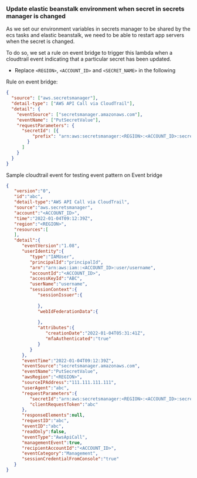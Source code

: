 ### Update elastic beanstalk environment when secret in secrets manager is changed

As we set our environment variables in secrets manager to be shared by the ecs tasks and elastic beanstalk, we need to be able to restart app servers when the secret is changed.

To do so, we set a rule on event bridge to trigger this lambda when a cloudtrail event indicating that a particular secret has been updated. 

* Replace `<REGION>`, `<ACCOUNT_ID>` and `<SECRET_NAME>` in the following

Rule on event bridge:


```json
{
  "source": ["aws.secretsmanager"],
  "detail-type": ["AWS API Call via CloudTrail"],
  "detail": {
    "eventSource": ["secretsmanager.amazonaws.com"],
    "eventName": ["PutSecretValue"],
    "requestParameters": {
      "secretId": [{
          "prefix": "arn:aws:secretsmanager:<REGION>:<ACCOUNT_ID>:secret:<SECRET_NAME>"
        }
      ]
    }
  }
}
```

Sample cloudtrail event for testing event pattern on Event bridge
```json
{
   "version":"0",
   "id":"abc",
   "detail-type":"AWS API Call via CloudTrail",
   "source":"aws.secretsmanager",
   "account":"<ACCOUNT_ID>",
   "time":"2022-01-04T09:12:39Z",
   "region":"<REGION>",
   "resources":[
   ],
   "detail":{
      "eventVersion":"1.08",
      "userIdentity":{
         "type":"IAMUser",
         "principalId":"principalId",
         "arn":"arn:aws:iam::<ACCOUNT_ID>:user/username",
         "accountId":"<ACCOUNT_ID>",
         "accessKeyId":"ABC",
         "userName":"username",
         "sessionContext":{
            "sessionIssuer":{
               
            },
            "webIdFederationData":{
               
            },
            "attributes":{
               "creationDate":"2022-01-04T05:31:41Z",
               "mfaAuthenticated":"true"
            }
         }
      },
      "eventTime":"2022-01-04T09:12:39Z",
      "eventSource":"secretsmanager.amazonaws.com",
      "eventName":"PutSecretValue",
      "awsRegion":"<REGION>",
      "sourceIPAddress":"111.111.111.111",
      "userAgent":"abc",
      "requestParameters":{
         "secretId":"arn:aws:secretsmanager:<REGION>:<ACCOUNT_ID>:secret:<SECRET_NAME>-<RANDOM_CHARACTERS>",
         "clientRequestToken":"abc"
      },
      "responseElements":null,
      "requestID":"abc",
      "eventID":"abc",
      "readOnly":false,
      "eventType":"AwsApiCall",
      "managementEvent":true,
      "recipientAccountId":"<ACCOUNT_ID>",
      "eventCategory":"Management",
      "sessionCredentialFromConsole":"true"
   }
}
```